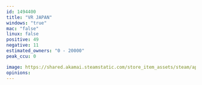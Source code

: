 ```yaml
---
id: 1494400
title: "VR JAPAN"
windows: "true"
mac: "false"
linux: false
positive: 49
negative: 11
estimated_owners: "0 - 20000"
peak_ccu: 0

image: https://shared.akamai.steamstatic.com/store_item_assets/steam/apps/1494400/header.jpg?t=1614666088
opinions:
---
```

